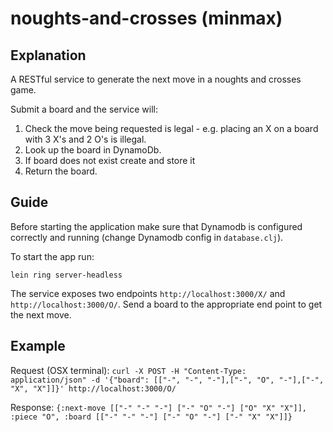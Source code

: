 # noughts-and-crosses (minmax)

## Explanation

A RESTful service to generate the next move in a noughts and crosses game.

Submit a board and the service will:
    
  1.  Check the move being requested is legal - e.g. placing an X on a board with 3 X's and 2 O's is illegal. 
  2.  Look up the board in DynamoDb.
  3.  If board does not exist create and store it
  4.  Return the board. 
    
## Guide

Before starting the application make sure that Dynamodb is configured correctly and running (change Dynamodb config in `database.clj`).
 
To start the app run:

    lein ring server-headless

The service exposes two endpoints `http://localhost:3000/X/` and `http://localhost:3000/O/`. Send a board to the appropriate end point to get the next move. 

## Example

Request (OSX terminal): `curl -X POST -H "Content-Type: application/json" -d '{"board": [["-", "-", "-"],["-", "O", "-"],["-", "X", "X"]]}' http://localhost:3000/O/`

Response: `{:next-move [["-" "-" "-"] ["-" "O" "-"] ["O" "X" "X"]], :piece "O", :board [["-" "-" "-"] ["-" "O" "-"] ["-" "X" "X"]]}`
